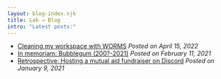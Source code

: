 ```yaml
---
layout: blog-index.njk
title: Lab → Blog
intro: "Latest posts:"
---
```


 - [Cleaning my workspace with WORMS](blog/2022/04/worms/)
 *Posted on April 15, 2022*
 - [In memoriam: Bubblegum (200?-2021)](blog/2021/02/in-memoriam-bubblegum/)
 *Posted on February 11, 2021*
 - [Retrospective: Hosting a mutual aid fundraiser on Discord](blog/2021/01/retrospective-hosting-a-mutual-aid-fundraiser-on-discord/)
 *Posted on January 9, 2021*
 